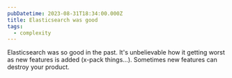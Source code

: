 ```yaml
---
pubDatetime: 2023-08-31T18:34:00.000Z
title: Elasticsearch was good
tags:
  - complexity
---
```


Elasticsearch was so good in the past. It's unbelievable how it getting worst as
new features is added (x-pack things...). Sometimes new features can destroy
your product.
